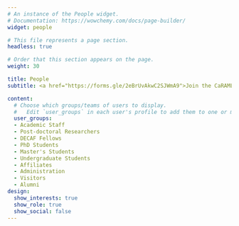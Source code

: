 ```yaml
---
# An instance of the People widget.
# Documentation: https://wowchemy.com/docs/page-builder/
widget: people

# This file represents a page section.
headless: true

# Order that this section appears on the page.
weight: 30

title: People
subtitle: <a href="https://forms.gle/2eBrUvAkwC2SJWmA9">Join the CaRAML community <i class="fas fa-angle-right"></i></a>

content:
  # Choose which groups/teams of users to display.
  #   Edit `user_groups` in each user's profile to add them to one or more of these groups.
  user_groups:
  - Academic Staff
  - Post-doctoral Researchers
  - DECAF Fellows
  - PhD Students
  - Master's Students
  - Undergraduate Students
  - Affiliates
  - Administration
  - Visitors
  - Alumni
design:
  show_interests: true
  show_role: true
  show_social: false
---
```


<!-- <br>

{{< cta cta_text="Join the CaRAML network" cta_link="https://forms.gle/2eBrUvAkwC2SJWmA9" cta_new_tab="true" >}} -->
